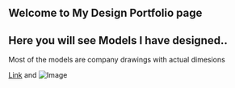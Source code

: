 ## Welcome to My Design Portfolio page

## Here you will see Models I have designed..

Most of the models are company drawings with actual dimesions

[Link](url) and ![Image](src)
